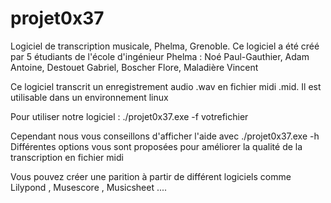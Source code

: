 # projet0x37
Logiciel de transcription musicale, Phelma, Grenoble.
Ce logiciel a été créé par 5 étudiants de l'école d'ingénieur Phelma :
  Noé Paul-Gauthier, 
  Adam Antoine, 
  Destouet Gabriel, 
  Boscher Flore, 
  Maladière Vincent

Ce logiciel transcrit un enregistrement audio .wav en fichier midi .mid. 
Il est utilisable dans un environnement linux

Pour utiliser notre logiciel : 
  ./projet0x37.exe -f votrefichier

Cependant nous vous conseillons d'afficher l'aide avec ./projet0x37.exe -h
Différentes options vous sont proposées pour améliorer la qualité de la transcription en fichier midi


Vous pouvez créer une parition à partir de différent logiciels comme Lilypond , Musescore , Musicsheet ....
